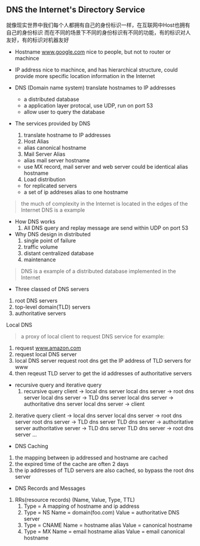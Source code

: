 ## DNS the Internet's Directory Service
就像现实世界中我们每个人都拥有自己的身份标识一样，在互联网中Host也拥有自己的身份标识
而在不同的场景下不同的身份标识有不同的功能，有的标识对人友好，有的标识对机器友好

- Hostname
  www.google.com
  nice to people, but not to router or machince
- IP address
  nice to machince, and has hierarchical structure, could provide more specific location information in the Internet

- DNS (Domain name system)
  translate hostnames to IP addresses
  - a distributed database
  - a application layer protocal, use UDP, run on port 53
  - allow user to query the database
  
- The services provided by DNS
  1. translate hostname to IP addresses
  2. Host Alias
  - alias canonical hostname
  3. Mail Server Alias
  - alias mail server hostname
  - use MX record, mail server and web server could be identical alias hostname
  4. Load distribution
  - for replicated servers
  - a set of ip addreses alias to one hostname
  
> the much of complexity in the Internet is located in the edges of the Internet
> DNS is a example

- How DNS works
  1. All DNS query and replay message are send within UDP on port 53
- Why DNS design in distributed
  1. single point of failure
  2. traffic volume
  3. distant centralized database
  4. maintenance
> DNS is a example of a distributed database implemented in the Internet

- Three classed of DNS servers
1. root DNS servers
2. top-level domain(TLD) servers
3. authoritative servers

Local DNS

> a proxy of local client to request DNS service
for example:
1. request www.amazon.com
2. request local DNS server
3. local DNS server request root dns get the IP address of TLD servers for www
4. then reqeust TLD server to get the id addresses of authoritative servers

- recursive query and iterative query
  1. recursive query
     client -> local dns server
     local dns server -> root dns server
     local dns server -> TLD dns server
     local dns server -> authoritative dns server
     local dns server -> client
 2. iterative query
    client -> local dns server
    local dns server -> root dns server
    root dns server -> TLD dns server
    TLD dns server -> authoritative server
    authoritative server -> TLD dns server
    TLD dns server -> root dns server
    ...

- DNS Caching
1. the mapping between ip addressed and hostname are cached
2. the expired time of the cache are often 2 days
3. the ip addresses of TLD servers are also cached, so bypass the root dns server

- DNS Records and Messages

1. RRs(resource records)
(Name, Value, Type, TTL)
    1. Type = A
       mapping of hostname and ip address
    2. Type = NS
       Name = domain(foo.com)
       Value = authoritative DNS server
    3. Type = CNAME
       Name = hostname alias
       Value = canonical hostname
    4. Type = MX
       Name = email hostname alias
       Value = email canonical hostname